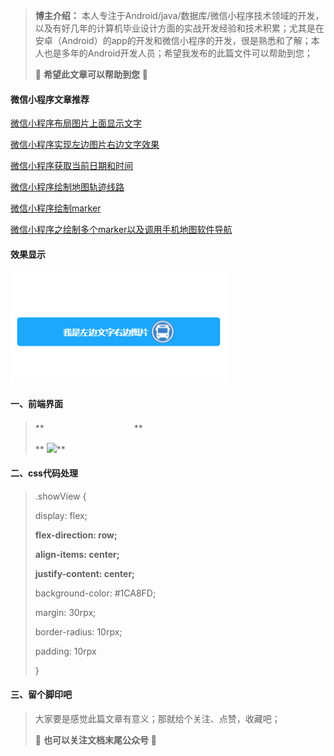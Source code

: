 > **博主介绍：**
> 本人专注于Android/java/数据库/微信小程序技术领域的开发，以及有好几年的计算机毕业设计方面的实战开发经验和技术积累；尤其是在安卓（Android）的app的开发和微信小程序的开发，很是熟悉和了解；本人也是多年的Android开发人员；希望我发布的此篇文件可以帮助到您；
>
> 🍅 **希望此文章可以帮助到您** 🍅

#### 微信小程序文章推荐

[微信小程序布局图片上面显示文字](https://blog.csdn.net/u014388322/article/details/128492276
"微信小程序布局图片上面显示文字")

[微信小程序实现左边图片右边文字效果](https://blog.csdn.net/u014388322/article/details/128611635
"微信小程序实现左边图片右边文字效果")

[微信小程序获取当前日期和时间](https://blog.csdn.net/u014388322/article/details/128318270
"微信小程序获取当前日期和时间")

[微信小程序绘制地图轨迹线路](https://blog.csdn.net/u014388322/article/details/128223282
"微信小程序绘制地图轨迹线路")

[微信小程序绘制marker](https://blog.csdn.net/u014388322/article/details/131555857
"微信小程序绘制marker")

[微信小程序之绘制多个marker以及调用手机地图软件导航](https://blog.csdn.net/u014388322/article/details/132086484
"微信小程序之绘制多个marker以及调用手机地图软件导航")

#### 效果显示

![](./res/17957722206c43c98b70a1c13faacf97.png)

####  一、前端界面

> <view style="margin-top: 100px;">
>
> <view class=" **showView** ">
>
> ** <view style="color: #fff;font-weight: bold;">我是左边文字右边图片</view>**
>
> ** <image src="../image/iconzhan.png" style="width: 80rpx;height:
> 80rpx;margin-left: 10rpx;"></image>**
>
> </view>
>
> </view>

#### 二、css代码处理

> .showView {
>
> display: flex;
>
> **flex-direction: row;**
>
> **align-items: center;**
>
> **justify-content: center;**
>
> background-color: #1CA8FD;
>
> margin: 30rpx;
>
> border-radius: 10rpx;
>
> padding: 10rpx
>
> }

#### 三、留个脚印吧

> 大家要是感觉此篇文章有意义；那就给个关注、点赞，收藏吧；
>
> 🍅 **也可以关注文档末尾公众号** 🍅


